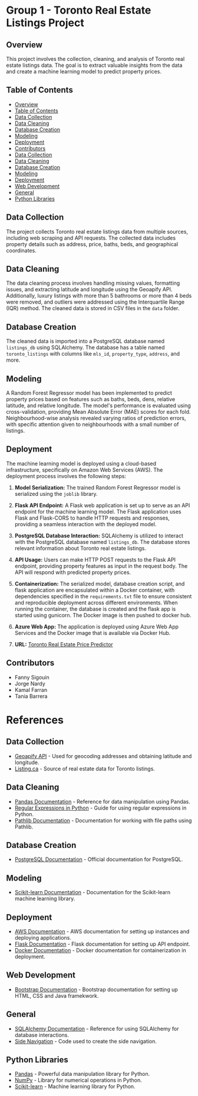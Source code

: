 # Group 1 - Toronto Real Estate Listings Project 

## Overview

This project involves the collection, cleaning, and analysis of Toronto real estate listings data. The goal is to extract valuable insights from the data and create a machine learning model to predict property prices.

## Table of Contents

- [Overview](#overview)
- [Table of Contents](#table-of-contents)
- [Data Collection](#data-collection)
- [Data Cleaning](#data-cleaning)
- [Database Creation](#database-creation)
- [Modeling](#modeling)
- [Deployment](#deployment)
- [Contributors](#contributors)
- [Data Collection](#data-collection-1)
- [Data Cleaning](#data-cleaning-1)
- [Database Creation](#database-creation-1)
- [Modeling](#modeling-1)
- [Deployment](#deployment-1)
- [Web Development](#web-development)
- [General](#general)
- [Python Libraries](#python-libraries)

## Data Collection

The project collects Toronto real estate listings data from multiple sources, including web scraping and API requests. The collected data includes property details such as address, price, baths, beds, and geographical coordinates.

## Data Cleaning

The data cleaning process involves handling missing values, formatting issues, and extracting latitude and longitude using the Geoapify API. Additionally, luxury listings with more than 5 bathrooms or more than 4 beds were removed, and outliers were addressed using the Interquartile Range (IQR) method. The cleaned data is stored in CSV files in the `data` folder.

## Database Creation

The cleaned data is imported into a PostgreSQL database named `listings_db` using SQLAlchemy. The database has a table named `toronto_listings` with columns like `mls_id`, `property_type`, `address`, and more.

## Modeling

A Random Forest Regressor model has been implemented to predict property prices based on features such as baths, beds, dens, relative latitude, and relative longitude. The model's performance is evaluated using cross-validation, providing Mean Absolute Error (MAE) scores for each fold. Neighbourhood-wise analysis revealed varying ratios of prediction errors, with specific attention given to neighbourhoods with a small number of listings.

## Deployment

The machine learning model is deployed using a cloud-based infrastructure, specifically on Amazon Web Services (AWS). The deployment process involves the following steps:

1. **Model Serialization:** The trained Random Forest Regressor model is serialized using the `joblib` library. 
   
2. **Flask API Endpoint:** A Flask web application is set up to serve as an API endpoint for the machine learning model. The Flask application uses Flask and Flask-CORS to handle HTTP requests and responses, providing a seamless interaction with the deployed model.

3. **PostgreSQL Database Interaction:** SQLAlchemy is utilized to interact with the PostgreSQL database named `listings_db`. The database stores relevant information about Toronto real estate listings.

4. **API Usage:** Users can make HTTP POST requests to the Flask API endpoint, providing property features as input in the request body. The API will respond with predicted property prices.

5. **Containerization:** The serialized model, database creation script, and flask application are encapsulated within a Docker container, with dependencies specified in the `requirements.txt` file to ensure consistent and reproducible deployment across different environments. When running the container, the database is created and the flask app is started using gunicorn. The Docker image is then pushed to docker hub.

6. **Azure Web App:** The application is deployed using Azure Web App Services and the Docker image that is available via Docker Hub.

7. **URL:** [Toronto Real Estate Price Predictor](https://toronto-real-estate-predictor.azurewebsites.net/) 

## Contributors

- Fanny Sigouin 
- Jorge Nardy 
- Kamal Farran 
- Tania Barrera 

# References

## Data Collection

- [Geoapify API](https://www.geoapify.com/) - Used for geocoding addresses and obtaining latitude and longitude.
- [Listing.ca](https://www.listing.ca/) - Source of real estate data for Toronto listings.

## Data Cleaning

- [Pandas Documentation](https://pandas.pydata.org/pandas-docs/stable/) - Reference for data manipulation using Pandas.
- [Regular Expressions in Python](https://docs.python.org/3/library/re.html) - Guide for using regular expressions in Python.
- [Pathlib Documentation](https://docs.python.org/3/library/pathlib.html) - Documentation for working with file paths using Pathlib.

## Database Creation

- [PostgreSQL Documentation](https://www.postgresql.org/docs/) - Official documentation for PostgreSQL.

## Modeling

- [Scikit-learn Documentation](https://scikit-learn.org/stable/) - Documentation for the Scikit-learn machine learning library.

## Deployment

- [AWS Documentation](https://docs.aws.amazon.com/) - AWS documentation for setting up instances and deploying applications.
- [Flask Documentation](https://flask.palletsprojects.com/en/3.0.x/) - Flask documentation for setting up API endpoint. 
- [Docker Documentation](https://docs.docker.com/) - Docker documentation for containerization in deployment. 

## Web Development 

- [Bootstrap Documentation](https://getbootstrap.com/docs/3.3/) - Bootstrap documentation for setting up HTML, CSS and Java framekwork. 

## General

- [SQLAlchemy Documentation](https://docs.sqlalchemy.org/) - Reference for using SQLAlchemy for database interactions.
- [Side Navigation](https://www.w3schools.com/howto/howto_js_sidenav.asp) - Code used to create the side navigation.

## Python Libraries

- [Pandas](https://pandas.pydata.org/) - Powerful data manipulation library for Python.
- [NumPy](https://numpy.org/) - Library for numerical operations in Python.
- [Scikit-learn](https://scikit-learn.org/stable/) - Machine learning library for Python.
